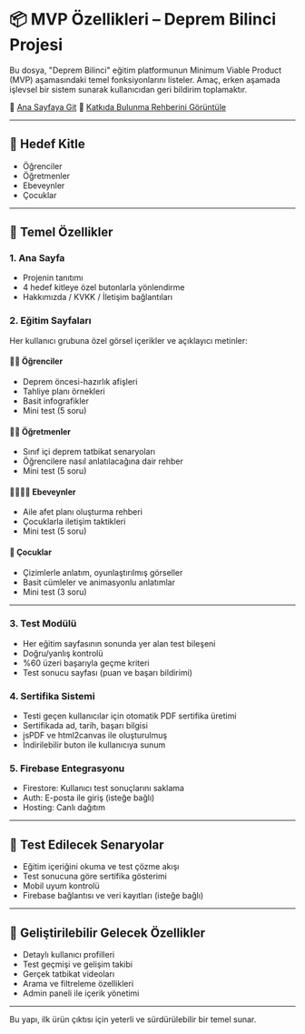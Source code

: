 # 📦 MVP Özellikleri – Deprem Bilinci Projesi

Bu dosya, "Deprem Bilinci" eğitim platformunun Minimum Viable Product (MVP) aşamasındaki temel fonksiyonlarını listeler. Amaç, erken aşamada işlevsel bir sistem sunarak kullanıcıdan geri bildirim toplamaktır.

🔗 [Ana Sayfaya Git](./README.md)
🔗 [Katkıda Bulunma Rehberini Görüntüle](./KatkıdaBulunmaRehberi.md)

---

## 🎯 Hedef Kitle

* Öğrenciler
* Öğretmenler
* Ebeveynler
* Çocuklar

---

## 🔑 Temel Özellikler

### 1. Ana Sayfa

* Projenin tanıtımı
* 4 hedef kitleye özel butonlarla yönlendirme
* Hakkımızda / KVKK / İletişim bağlantıları

### 2. Eğitim Sayfaları

Her kullanıcı grubuna özel görsel içerikler ve açıklayıcı metinler:

#### 👩‍🎓 Öğrenciler

* Deprem öncesi-hazırlık afişleri
* Tahliye planı örnekleri
* Basit infografikler
* Mini test (5 soru)

#### 👩‍🏫 Öğretmenler

* Sınıf içi deprem tatbikat senaryoları
* Öğrencilere nasıl anlatılacağına dair rehber
* Mini test (5 soru)

#### 👨‍👩‍👧‍👦 Ebeveynler

* Aile afet planı oluşturma rehberi
* Çocuklarla iletişim taktikleri
* Mini test (5 soru)

#### 🧒 Çocuklar

* Çizimlerle anlatım, oyunlaştırılmış görseller
* Basit cümleler ve animasyonlu anlatımlar
* Mini test (3 soru)

---

### 3. Test Modülü

* Her eğitim sayfasının sonunda yer alan test bileşeni
* Doğru/yanlış kontrolü
* %60 üzeri başarıyla geçme kriteri
* Test sonucu sayfası (puan ve başarı bildirimi)

### 4. Sertifika Sistemi

* Testi geçen kullanıcılar için otomatik PDF sertifika üretimi
* Sertifikada ad, tarih, başarı bilgisi
* jsPDF ve html2canvas ile oluşturulmuş
* İndirilebilir buton ile kullanıcıya sunum

### 5. Firebase Entegrasyonu

* Firestore: Kullanıcı test sonuçlarını saklama
* Auth: E-posta ile giriş (isteğe bağlı)
* Hosting: Canlı dağıtım

---

## 🧪 Test Edilecek Senaryolar

* Eğitim içeriğini okuma ve test çözme akışı
* Test sonucuna göre sertifika gösterimi
* Mobil uyum kontrolü
* Firebase bağlantısı ve veri kayıtları (isteğe bağlı)

---

## 🔄 Geliştirilebilir Gelecek Özellikler

* Detaylı kullanıcı profilleri
* Test geçmişi ve gelişim takibi
* Gerçek tatbikat videoları
* Arama ve filtreleme özellikleri
* Admin paneli ile içerik yönetimi

---

Bu yapı, ilk ürün çıktısı için yeterli ve sürdürülebilir bir temel sunar.